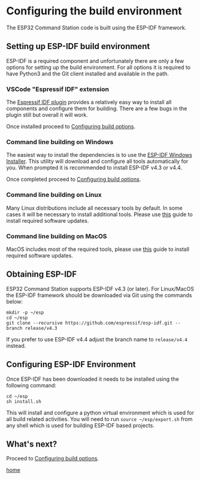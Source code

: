 # Configuring the build environment

The ESP32 Command Station code is built using the ESP-IDF framework.

## Setting up ESP-IDF build environment

ESP-IDF is a required component and unfortunately there are only a few options
for setting up the build environment. For all options it is required to have
Python3 and the Git client installed and available in the path.

### VSCode "Espressif IDF" extension

The [Espressif IDF plugin](https://marketplace.visualstudio.com/items?itemName=espressif.esp-idf-extension)
provides a relatively easy way to install all components and configure them for
building. There are a few bugs in the plugin still but overall it will work.

Once installed proceed to [Configuring build options](configuring.md).

### Command line building on Windows

The easiest way to install the dependencies is to use the
[ESP-IDF Windows Installer](https://dl.espressif.com/dl/esp-idf/?idf=4.4).
This utility will download and configure all tools automatically for you. When
prompted it is recommended to install ESP-IDF v4.3 or v4.4.

Once completed proceed to [Configuring build options](configuring.md).

### Command line building on Linux

Many Linux distributions include all necessary tools by default. In some cases
it will be necessary to install additional tools. Please use
[this](https://docs.espressif.com/projects/esp-idf/en/latest/esp32/get-started/linux-setup.html)
guide to install required software updates.

### Command line building on MacOS

MacOS includes most of the required tools, please use
[this](https://docs.espressif.com/projects/esp-idf/en/latest/esp32/get-started/macos-setup.html)
guide to install required software updates.

## Obtaining ESP-IDF

ESP32 Command Station supports ESP-IDF v4.3 (or later). For Linux/MacOS the
ESP-IDF framework should be downloaded via Git using the commands below:

```
mkdir -p ~/esp
cd ~/esp
git clone --recursive https://github.com/espressif/esp-idf.git --branch release/v4.3
```

If you prefer to use ESP-IDF v4.4 adjust the branch name to `release/v4.4`
instead.

## Configuring ESP-IDF Environment

Once ESP-IDF has been downloaded it needs to be installed using the following
command:

```
cd ~/esp
sh install.sh
```

This will install and configure a python virtual environment which is used for
all build related activities. You will need to run `source ~/esp/export.sh`
from any shell which is used for building ESP-IDF based projects.

## What's next?

Proceed to [Configuring build options](configuring.md).

[home](README.md)